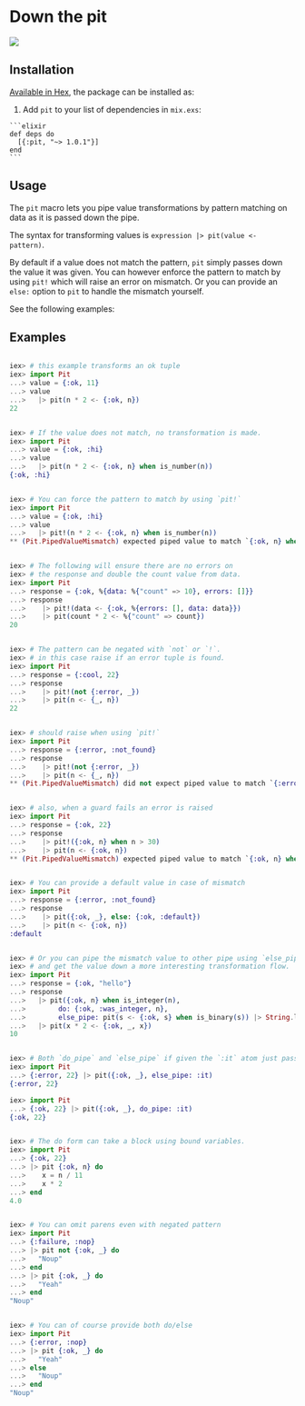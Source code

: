 # Down the pit

<a href="https://travis-ci.org/vic/pit"><img src="https://travis-ci.org/vic/pit.svg"></a>


## Installation

[Available in Hex](https://hex.pm/packages/pit), the package can be installed as:

  1. Add `pit` to your list of dependencies in `mix.exs`:

    ```elixir
    def deps do
      [{:pit, "~> 1.0.1"}]
    end
    ```

## Usage

The `pit` macro lets you pipe value transformations by pattern matching
on data as it is passed down the pipe.

The syntax for transforming values is `expression |> pit(value <- pattern)`.

By default if a value does not match the pattern, `pit` simply passes down
the value it was given. You can however enforce the pattern
to match by using `pit!` which will raise an error on mismatch. Or you
can provide an `else:` option to `pit` to handle the mismatch yourself.

See the following examples:

## Examples

```elixir

iex> # this example transforms an ok tuple
iex> import Pit
...> value = {:ok, 11}
...> value
...>   |> pit(n * 2 <- {:ok, n})
22


iex> # If the value does not match, no transformation is made.
iex> import Pit
...> value = {:ok, :hi}
...> value
...>   |> pit(n * 2 <- {:ok, n} when is_number(n))
{:ok, :hi}


iex> # You can force the pattern to match by using `pit!`
iex> import Pit
...> value = {:ok, :hi}
...> value
...>   |> pit!(n * 2 <- {:ok, n} when is_number(n))
** (Pit.PipedValueMismatch) expected piped value to match `{:ok, n} when is_number(n)` but got `{:ok, :hi}`


iex> # The following will ensure there are no errors on
iex> # the response and double the count value from data.
iex> import Pit
...> response = {:ok, %{data: %{"count" => 10}, errors: []}}
...> response
...>    |> pit!(data <- {:ok, %{errors: [], data: data}})
...>    |> pit(count * 2 <- %{"count" => count})
20


iex> # The pattern can be negated with `not` or `!`.
iex> # in this case raise if an error tuple is found.
iex> import Pit
...> response = {:cool, 22}
...> response
...>    |> pit!(not {:error, _})
...>    |> pit(n <- {_, n})
22


iex> # should raise when using `pit!`
iex> import Pit
...> response = {:error, :not_found}
...> response
...>    |> pit!(not {:error, _})
...>    |> pit(n <- {_, n})
** (Pit.PipedValueMismatch) did not expect piped value to match `{:error, _}` but got `{:error, :not_found}`


iex> # also, when a guard fails an error is raised
iex> import Pit
...> response = {:ok, 22}
...> response
...>    |> pit!({:ok, n} when n > 30)
...>    |> pit(n <- {:ok, n})
** (Pit.PipedValueMismatch) expected piped value to match `{:ok, n} when n > 30` but got `{:ok, 22}`


iex> # You can provide a default value in case of mismatch
iex> import Pit
...> response = {:error, :not_found}
...> response
...>    |> pit({:ok, _}, else: {:ok, :default})
...>    |> pit(n <- {:ok, n})
:default


iex> # Or you can pipe the mismatch value to other pipe using `else_pipe:` option
iex> # and get the value down a more interesting transformation flow.
iex> import Pit
...> response = {:ok, "hello"}
...> response
...>   |> pit({:ok, n} when is_integer(n),
...>        do: {:ok, :was_integer, n},
...>        else_pipe: pit(s <- {:ok, s} when is_binary(s)) |> String.length |> pit({:ok, :was_string, len} <- len))
...>   |> pit(x * 2 <- {:ok, _, x})
10


iex> # Both `do_pipe` and `else_pipe` if given the `:it` atom just pass the value down
iex> import Pit
...> {:error, 22} |> pit({:ok, _}, else_pipe: :it)
{:error, 22}

iex> import Pit
...> {:ok, 22} |> pit({:ok, _}, do_pipe: :it)
{:ok, 22}


iex> # The do form can take a block using bound variables.
iex> import Pit
...> {:ok, 22}
...> |> pit {:ok, n} do
...>    x = n / 11
...>    x * 2
...> end
4.0


iex> # You can omit parens even with negated pattern
iex> import Pit
...> {:failure, :nop}
...> |> pit not {:ok, _} do
...>   "Noup"
...> end
...> |> pit {:ok, _} do
...>   "Yeah"
...> end
"Noup"


iex> # You can of course provide both do/else
iex> import Pit
...> {:error, :nop}
...> |> pit {:ok, _} do
...>   "Yeah"
...> else
...>   "Noup"
...> end
"Noup"

```
